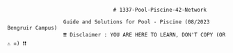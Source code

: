                                       # 1337-Pool-Piscine-42-Network

                      Guide and Solutions for Pool - Piscine (08/2023 Bengruir Campus)
                      ❗❗ Disclaimer : YOU ARE HERE TO LEARN, DON'T COPY (OR ⚠️ ☠️) ❗❗



